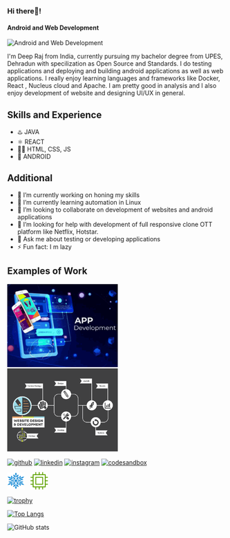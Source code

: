 
### Hi there👋!
#### Android and Web Development
![Android and Web Development ](https://user-images.githubusercontent.com/10498744/210012254-234538ff-d198-48aa-8964-37e6fd45d227.gif)

I'm Deep Raj from India, currently  pursuing my bachelor degree from UPES, Dehradun with specilization as Open Source and Standards. I do testing applications and deploying and building android applications as well as web applications. I really enjoy learning languages and frameworks like Docker, React , Nucleus cloud and Apache. I am pretty good in analysis and  I also enjoy development of website and designing UI/UX in general. 

## Skills and Experience 
* ♨️ JAVA
* ⚛️ REACT 
* 👨‍💻 HTML, CSS, JS
* 📱 ANDROID

## Additional 
- 🔭 I’m currently working on honing my skills  
- 🌱 I’m currently learning automation in Linux  
- 👯 I’m looking to collaborate on development of websites and android applications 
- 🤔 I’m looking for help with development of full responsive clone OTT platform like Netflix, Hotstar.  
- 💬 Ask me about testing or developing applications  
- ⚡ Fun fact: I m lazy    

## Examples of Work 
<img src="https://github.com/CodewithRajDeep/CodewithRajdeep/blob/main/app-development-deepraj.gif.gif"  width="256" /> 

<img src="https://github.com/CodewithRajDeep/CodewithRajdeep/blob/main/web%20development.gif" width="256" />

[<img src='https://cdn.jsdelivr.net/npm/simple-icons@3.0.1/icons/github.svg' alt='github' height='40'>](https://github.com/CodewithRajDeep)  [<img src='https://cdn.jsdelivr.net/npm/simple-icons@3.0.1/icons/linkedin.svg' alt='linkedin' height='40'>](https://www.linkedin.com/in/deep-raj-b48310229//)  [<img src='https://cdn.jsdelivr.net/npm/simple-icons@3.0.1/icons/instagram.svg' alt='instagram' height='40'>](https://www.instagram.com/xoxo.shain/)  [<img src='https://cdn.jsdelivr.net/npm/simple-icons@3.0.1/icons/codesandbox.svg' alt='codesandbox' height='40'>](https://codesandbox.io/u/https://codesandbox.io/u/CodewithRajDeep)  

<a href='https://archiveprogram.github.com/'><img src='https://raw.githubusercontent.com/acervenky/animated-github-badges/master/assets/acbadge.gif' width='40' height='40'></a> <a href='https://docs.github.com/en/developers'><img src='https://raw.githubusercontent.com/acervenky/animated-github-badges/master/assets/devbadge.gif' width='40' height='40'></a> 

[![trophy](https://github-profile-trophy.vercel.app/?username=CodewithRajDeep)](https://github.com/ryo-ma/github-profile-trophy)

[![Top Langs](https://github-readme-stats.vercel.app/api/top-langs/?username=CodewithRajDeep)](https://github.com/anuraghazra/github-readme-stats)

![GitHub stats](https://github-readme-stats.vercel.app/api?username=CodewithRajDeep&show_icons=true) 







